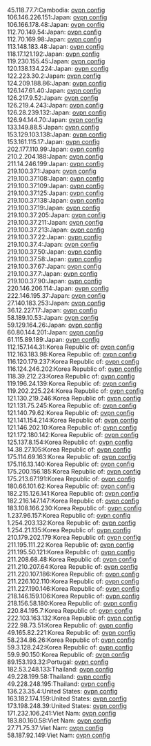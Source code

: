 45.118.77.7:Cambodia: [ovpn config](vpn/45_118_77_7.ovpn)  
106.146.226.151:Japan: [ovpn config](vpn/106_146_226_151.ovpn)  
106.166.178.48:Japan: [ovpn config](vpn/106_166_178_48.ovpn)  
112.70.149.54:Japan: [ovpn config](vpn/112_70_149_54.ovpn)  
112.70.169.98:Japan: [ovpn config](vpn/112_70_169_98.ovpn)  
113.148.183.48:Japan: [ovpn config](vpn/113_148_183_48.ovpn)  
118.17.121.192:Japan: [ovpn config](vpn/118_17_121_192.ovpn)  
119.230.155.45:Japan: [ovpn config](vpn/119_230_155_45.ovpn)  
120.138.134.224:Japan: [ovpn config](vpn/120_138_134_224.ovpn)  
122.223.30.2:Japan: [ovpn config](vpn/122_223_30_2.ovpn)  
124.209.188.86:Japan: [ovpn config](vpn/124_209_188_86.ovpn)  
126.147.61.40:Japan: [ovpn config](vpn/126_147_61_40.ovpn)  
126.217.9.52:Japan: [ovpn config](vpn/126_217_9_52.ovpn)  
126.219.4.243:Japan: [ovpn config](vpn/126_219_4_243.ovpn)  
126.28.239.132:Japan: [ovpn config](vpn/126_28_239_132.ovpn)  
126.94.144.70:Japan: [ovpn config](vpn/126_94_144_70.ovpn)  
133.149.88.5:Japan: [ovpn config](vpn/133_149_88_5.ovpn)  
153.129.103.138:Japan: [ovpn config](vpn/153_129_103_138.ovpn)  
153.161.115.17:Japan: [ovpn config](vpn/153_161_115_17.ovpn)  
202.177.110.99:Japan: [ovpn config](vpn/202_177_110_99.ovpn)  
210.2.204.188:Japan: [ovpn config](vpn/210_2_204_188.ovpn)  
211.14.246.199:Japan: [ovpn config](vpn/211_14_246_199.ovpn)  
219.100.37.1:Japan: [ovpn config](vpn/219_100_37_1.ovpn)  
219.100.37.108:Japan: [ovpn config](vpn/219_100_37_108.ovpn)  
219.100.37.109:Japan: [ovpn config](vpn/219_100_37_109.ovpn)  
219.100.37.125:Japan: [ovpn config](vpn/219_100_37_125.ovpn)  
219.100.37.138:Japan: [ovpn config](vpn/219_100_37_138.ovpn)  
219.100.37.19:Japan: [ovpn config](vpn/219_100_37_19.ovpn)  
219.100.37.205:Japan: [ovpn config](vpn/219_100_37_205.ovpn)  
219.100.37.211:Japan: [ovpn config](vpn/219_100_37_211.ovpn)  
219.100.37.213:Japan: [ovpn config](vpn/219_100_37_213.ovpn)  
219.100.37.22:Japan: [ovpn config](vpn/219_100_37_22.ovpn)  
219.100.37.4:Japan: [ovpn config](vpn/219_100_37_4.ovpn)  
219.100.37.50:Japan: [ovpn config](vpn/219_100_37_50.ovpn)  
219.100.37.58:Japan: [ovpn config](vpn/219_100_37_58.ovpn)  
219.100.37.67:Japan: [ovpn config](vpn/219_100_37_67.ovpn)  
219.100.37.7:Japan: [ovpn config](vpn/219_100_37_7.ovpn)  
219.100.37.90:Japan: [ovpn config](vpn/219_100_37_90.ovpn)  
220.146.206.114:Japan: [ovpn config](vpn/220_146_206_114.ovpn)  
222.146.195.37:Japan: [ovpn config](vpn/222_146_195_37.ovpn)  
27.140.183.253:Japan: [ovpn config](vpn/27_140_183_253.ovpn)  
36.12.227.17:Japan: [ovpn config](vpn/36_12_227_17.ovpn)  
58.189.10.53:Japan: [ovpn config](vpn/58_189_10_53.ovpn)  
59.129.164.26:Japan: [ovpn config](vpn/59_129_164_26.ovpn)  
60.80.144.201:Japan: [ovpn config](vpn/60_80_144_201.ovpn)  
61.115.89.189:Japan: [ovpn config](vpn/61_115_89_189.ovpn)  
112.157.144.31:Korea Republic of: [ovpn config](vpn/112_157_144_31.ovpn)  
112.163.183.98:Korea Republic of: [ovpn config](vpn/112_163_183_98.ovpn)  
116.120.179.237:Korea Republic of: [ovpn config](vpn/116_120_179_237.ovpn)  
116.124.246.202:Korea Republic of: [ovpn config](vpn/116_124_246_202.ovpn)  
118.39.212.23:Korea Republic of: [ovpn config](vpn/118_39_212_23.ovpn)  
119.196.24.139:Korea Republic of: [ovpn config](vpn/119_196_24_139.ovpn)  
119.202.225.224:Korea Republic of: [ovpn config](vpn/119_202_225_224.ovpn)  
121.130.219.246:Korea Republic of: [ovpn config](vpn/121_130_219_246.ovpn)  
121.131.75.245:Korea Republic of: [ovpn config](vpn/121_131_75_245.ovpn)  
121.140.79.62:Korea Republic of: [ovpn config](vpn/121_140_79_62.ovpn)  
121.141.154.214:Korea Republic of: [ovpn config](vpn/121_141_154_214.ovpn)  
121.146.202.10:Korea Republic of: [ovpn config](vpn/121_146_202_10.ovpn)  
121.172.180.142:Korea Republic of: [ovpn config](vpn/121_172_180_142.ovpn)  
125.137.8.154:Korea Republic of: [ovpn config](vpn/125_137_8_154.ovpn)  
14.38.27.105:Korea Republic of: [ovpn config](vpn/14_38_27_105.ovpn)  
175.114.69.163:Korea Republic of: [ovpn config](vpn/175_114_69_163.ovpn)  
175.116.13.140:Korea Republic of: [ovpn config](vpn/175_116_13_140.ovpn)  
175.200.156.185:Korea Republic of: [ovpn config](vpn/175_200_156_185.ovpn)  
175.213.67.191:Korea Republic of: [ovpn config](vpn/175_213_67_191.ovpn)  
180.66.101.62:Korea Republic of: [ovpn config](vpn/180_66_101_62.ovpn)  
182.215.126.141:Korea Republic of: [ovpn config](vpn/182_215_126_141.ovpn)  
182.216.147.147:Korea Republic of: [ovpn config](vpn/182_216_147_147.ovpn)  
183.108.166.230:Korea Republic of: [ovpn config](vpn/183_108_166_230.ovpn)  
1.237.96.157:Korea Republic of: [ovpn config](vpn/1_237_96_157.ovpn)  
1.254.203.132:Korea Republic of: [ovpn config](vpn/1_254_203_132.ovpn)  
1.254.21.135:Korea Republic of: [ovpn config](vpn/1_254_21_135.ovpn)  
210.179.202.179:Korea Republic of: [ovpn config](vpn/210_179_202_179.ovpn)  
211.195.111.22:Korea Republic of: [ovpn config](vpn/211_195_111_22.ovpn)  
211.195.50.121:Korea Republic of: [ovpn config](vpn/211_195_50_121.ovpn)  
211.208.68.48:Korea Republic of: [ovpn config](vpn/211_208_68_48.ovpn)  
211.210.207.64:Korea Republic of: [ovpn config](vpn/211_210_207_64.ovpn)  
211.220.107.186:Korea Republic of: [ovpn config](vpn/211_220_107_186.ovpn)  
211.226.102.110:Korea Republic of: [ovpn config](vpn/211_226_102_110.ovpn)  
211.227.190.146:Korea Republic of: [ovpn config](vpn/211_227_190_146.ovpn)  
218.146.159.106:Korea Republic of: [ovpn config](vpn/218_146_159_106.ovpn)  
218.156.58.180:Korea Republic of: [ovpn config](vpn/218_156_58_180.ovpn)  
220.84.195.7:Korea Republic of: [ovpn config](vpn/220_84_195_7.ovpn)  
222.103.163.132:Korea Republic of: [ovpn config](vpn/222_103_163_132.ovpn)  
222.98.73.51:Korea Republic of: [ovpn config](vpn/222_98_73_51.ovpn)  
49.165.82.221:Korea Republic of: [ovpn config](vpn/49_165_82_221.ovpn)  
58.234.86.26:Korea Republic of: [ovpn config](vpn/58_234_86_26.ovpn)  
59.3.128.242:Korea Republic of: [ovpn config](vpn/59_3_128_242.ovpn)  
59.9.90.150:Korea Republic of: [ovpn config](vpn/59_9_90_150.ovpn)  
89.153.193.32:Portugal: [ovpn config](vpn/89_153_193_32.ovpn)  
182.53.248.133:Thailand: [ovpn config](vpn/182_53_248_133.ovpn)  
49.228.199.58:Thailand: [ovpn config](vpn/49_228_199_58.ovpn)  
49.228.248.195:Thailand: [ovpn config](vpn/49_228_248_195.ovpn)  
136.23.35.4:United States: [ovpn config](vpn/136_23_35_4.ovpn)  
163.182.174.159:United States: [ovpn config](vpn/163_182_174_159.ovpn)  
173.198.248.39:United States: [ovpn config](vpn/173_198_248_39.ovpn)  
171.232.106.241:Viet Nam: [ovpn config](vpn/171_232_106_241.ovpn)  
183.80.160.58:Viet Nam: [ovpn config](vpn/183_80_160_58.ovpn)  
27.71.75.37:Viet Nam: [ovpn config](vpn/27_71_75_37.ovpn)  
58.187.92.149:Viet Nam: [ovpn config](vpn/58_187_92_149.ovpn)  
